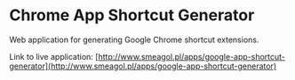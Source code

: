 # Chrome App Shortcut Generator
Web application for generating Google Chrome shortcut extensions.

Link to live application: [http://www.smeagol.pl/apps/google-app-shortcut-generator](http://www.smeagol.pl/apps/google-app-shortcut-generator)